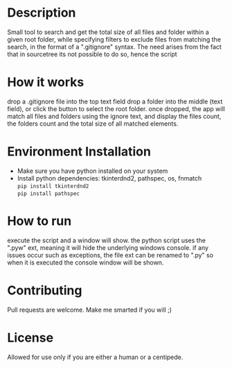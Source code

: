 
# Description
Small tool to search and get the total size of all files and folder within a given root folder, while specifying filters to exclude files from matching the search, in the format of a ".gitignore" syntax.
The need arises from the fact that in sourcetree its not possible to do so, hence the script

# How it works 
drop a .gitignore file into the top text field
drop a folder into the middle (text field), or click the button to select the root folder.
once dropped, the app will match all files and folders using the ignore text, and display the files count, the folders count and the total size of all matched elements.

# Environment Installation
 - Make sure you have python installed on your system
 - Install python dependencies: tkinterdnd2, pathspec, os, fnmatch\
`pip install tkinterdnd2`\
`pip install pathspec`

# How to run
execute the script and a window will show.
the python script uses the ".pyw" ext, meaning it will hide the underlying windows console.
if any issues occur such as exceptions, the file ext can be renamed to ".py" so when it is executed the console window will be shown.

# Contributing
Pull requests are welcome. Make me smarted if you will ;)

# License
Allowed for use only if you are either a human or a centipede.
